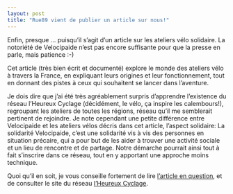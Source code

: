 ```yaml
---
layout: post
title: "Rue89 vient de publier un article sur nous!"
---
```


Enfin, presque … puisqu’il s’agit d’un article sur les ateliers vélo solidaire. La notoriété de Velocipaide n’est pas encore suffisante pour que la presse en parle, mais patience :-)

Cet article (très bien écrit et documenté) explore le monde des ateliers vélo à travers la France, en expliquant leurs origines et leur fonctionnement, tout en donnant des pistes à ceux qui souhaitent se lancer dans l’aventure.

Je dois dire que j’ai été très agréablement surpris d’apprendre l’existence du réseau l’Heureux Cyclage (décidément, le vélo, ça inspire les calembours!), regroupant les ateliers de toutes les régions, réseau qu’il me semblerait pertinent de rejoindre.
Je note cependant une petite différence entre Velocipaide et les ateliers vélos décris dans cet article, l’aspect solidaire: La solidarité Velocipaide, c’est une solidarité vis à vis des personnes en situation précaire, qui a pour but de les aider à trouver une activité sociale et un lieu de rencontre et de partage.
Notre démarche pourrait ainsi tout à fait s’inscrire dans ce réseau, tout en y apportant une approche moins technique.

Quoi qu’il en soit, je vous conseille fortement de lire [l’article en question](http://www.rue89.com/node/171795), et de consulter le site du réseau [l’Heureux Cyclage](http://www.heureux-cyclage.org/).
